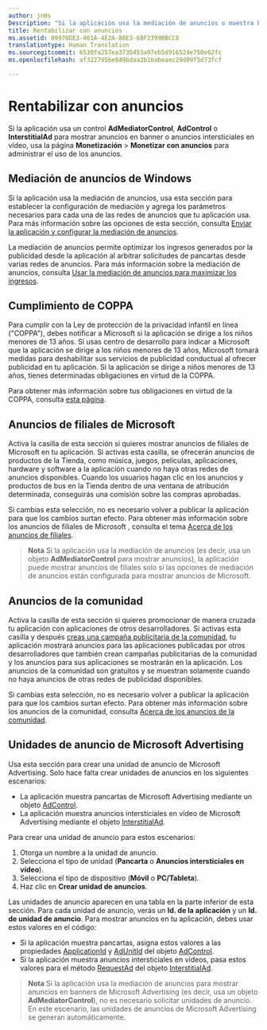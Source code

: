 ```yaml
---
author: jnHs
Description: "Si la aplicación usa la mediación de anuncios o muestra banners o anuncios intersticiales en vídeo de Microsoft Advertising, usa la página Rentabilidad &gt; Rentabilizar con anuncios para administrar el uso que haces de los anuncios."
title: Rentabilizar con anuncios
ms.assetid: 09970DE3-461A-4E2A-88E3-68F2399BBCC8
translationtype: Human Translation
ms.sourcegitcommit: 6530fa257ea3735453a97eb5d916524e750e62fc
ms.openlocfilehash: af322795be849bdaa2b1babeaec29d09f5d73fcf

---
```


# Rentabilizar con anuncios


Si la aplicación usa un control **AdMediatorControl**, **AdControl** o **InterstitialAd** para mostrar anuncios en banner o anuncios intersticiales en vídeo, usa la página **Monetización** &gt; **Monetizar con anuncios** para administrar el uso de los anuncios.

## Mediación de anuncios de Windows


Si la aplicación usa la mediación de anuncios, usa esta sección para establecer la configuración de mediación y agrega los parámetros necesarios para cada una de las redes de anuncios que tu aplicación usa. Para más información sobre las opciones de esta sección, consulta [Enviar la aplicación y configurar la mediación de anuncios](https://msdn.microsoft.com/library/windows/apps/mt219689).

La mediación de anuncios permite optimizar los ingresos generados por la publicidad desde la aplicación al arbitrar solicitudes de pancartas desde varias redes de anuncios. Para más información sobre la mediación de anuncios, consulta [Usar la mediación de anuncios para maximizar los ingresos](https://msdn.microsoft.com/library/windows/apps/mt219691).

## Cumplimiento de COPPA

Para cumplir con la Ley de protección de la privacidad infantil en línea ("COPPA"), debes notificar a Microsoft si la aplicación se dirige a los niños menores de 13 años. Si usas centro de desarrollo para indicar a Microsoft que la aplicación se dirige a los niños menores de 13 años, Microsoft tomará medidas para deshabilitar sus servicios de publicidad conductual al ofrecer publicidad en tu aplicación. Si la aplicación se dirige a niños menores de 13 años, tienes determinadas obligaciones en virtud de la COPPA.

Para obtener más información sobre tus obligaciones en virtud de la COPPA, consulta [esta página](http://go.microsoft.com/fwlink/p/?linkid=536558).

## Anuncios de filiales de Microsoft

Activa la casilla de esta sección si quieres mostrar anuncios de filiales de Microsoft en tu aplicación. Si activas esta casilla, se ofrecerán anuncios de productos de la Tienda, como música, juegos, películas, aplicaciones, hardware y software a la aplicación cuando no haya otras redes de anuncios disponibles. Cuando los usuarios hagan clic en los anuncios y productos de bus en la Tienda dentro de una ventana de atribución determinada, conseguirás una comisión sobre las compras aprobadas.

Si cambias esta selección, no es necesario volver a publicar la aplicación para que los cambios surtan efecto. Para obtener más información sobre los anuncios de filiales de Microsoft , consulta el tema [Acerca de los anuncios de filiales](about-affiliate-ads.md).

> **Nota**  Si la aplicación usa la mediación de anuncios (es decir, usa un objeto **AdMediatorControl** para mostrar anuncios), la aplicación puede mostrar anuncios de filiales solo si las opciones de mediación de anuncios están configurada para mostrar anuncios de Microsoft.

## Anuncios de la comunidad

Activa la casilla de esta sección si quieres promocionar de manera cruzada tu aplicación con aplicaciones de otros desarrolladores. Si activas esta casilla y después [creas una campaña publicitaria de la comunidad](create-an-ad-campaign-for-your-app.md), tu aplicación mostrará anuncios para las aplicaciones publicadas por otros desarrolladores que también crean campañas publicitarias de la comunidad y los anuncios para sus aplicaciones se mostrarán en la aplicación. Los anuncios de la comunidad son gratuitos y se muestran solamente cuando no haya anuncios de otras redes de publicidad disponibles.

Si cambias esta selección, no es necesario volver a publicar la aplicación para que los cambios surtan efecto. Para obtener más información sobre los anuncios de la comunidad, consulta [Acerca de los anuncios de la comunidad](about-community-ads.md).

## Unidades de anuncio de Microsoft Advertising

Usa esta sección para crear una unidad de anuncio de Microsoft Advertising. Solo hace falta crear unidades de anuncios en los siguientes escenarios:

-   La aplicación muestra pancartas de Microsoft Advertising mediante un objeto [AdControl](https://msdn.microsoft.com/library/mt313154.aspx).
-   La aplicación muestra anuncios intersticiales en vídeo de Microsoft Advertising mediante el objeto [InterstitialAd](https://msdn.microsoft.com/library/mt313189.aspx).

Para crear una unidad de anuncio para estos escenarios:

1.  Otorga un nombre a la unidad de anuncio.
2.  Selecciona el tipo de unidad (**Pancarta** o **Anuncios intersticiales en vídeo**).
3.  Selecciona el tipo de dispositivo (**Móvil** o **PC/Tableta**).
4.  Haz clic en **Crear unidad de anuncios**.

Las unidades de anuncio aparecen en una tabla en la parte inferior de esta sección. Para cada unidad de anuncio, verás un **Id. de la aplicación** y un **Id. de unidad de anuncio**. Para mostrar anuncios en tu aplicación, debes usar estos valores en el código:

-   Si la aplicación muestra pancartas, asigna estos valores a las propiedades [ApplicationId](https://msdn.microsoft.com/library/mt313174.aspx) y [AdUnitId](https://msdn.microsoft.com/library/mt313171.aspx) del objeto [AdControl](https://msdn.microsoft.com/library/mt313154.aspx).
-   Si la aplicación muestra anuncios intersticiales en vídeos, pasa estos valores para el método [RequestAd](https://msdn.microsoft.com/library/mt313192.aspx) del objeto [InterstitialAd](https://msdn.microsoft.com/library/mt313189.aspx).

> **Nota**  Si la aplicación usa la mediación de anuncios para mostrar anuncios en banners de Microsoft Advertising (es decir, usa un objeto **AdMediatorControl**), no es necesario solicitar unidades de anuncio. En este escenario, las unidades de anuncios de Microsoft Advertising se generan automáticamente.

 

 

 



<!--HONumber=Aug16_HO3-->


